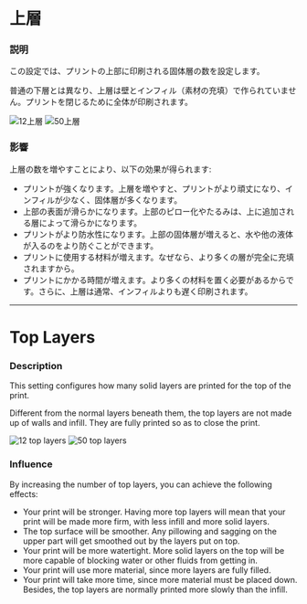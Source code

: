 上層
====
### **説明**
この設定では、プリントの上部に印刷される固体層の数を設定します。

普通の下層とは異なり、上層は壁とインフィル（素材の充填）で作られていません。プリントを閉じるために全体が印刷されます。

![12上層](../images/top_bottom_thickness_0.8.png)
![50上層](../images/top_thickness.png)

### **影響**
上層の数を増やすことにより、以下の効果が得られます:
* プリントが強くなります。上層を増やすと、プリントがより頑丈になり、インフィルが少なく、固体層が多くなります。
* 上部の表面が滑らかになります。上部のピロー化やたるみは、上に追加される層によって滑らかになります。
* プリントがより防水性になります。上部の固体層が増えると、水や他の液体が入るのをより防ぐことができます。
* プリントに使用する材料が増えます。なぜなら、より多くの層が完全に充填されますから。
* プリントにかかる時間が増えます。より多くの材料を置く必要があるからです。さらに、上層は通常、インフィルよりも遅く印刷されます。

---

Top Layers
====
### **Description**
This setting configures how many solid layers are printed for the top of the print. 

Different from the normal layers beneath them, the top layers are not made up of walls and infill. They are fully printed so as to close the print.

![12 top layers](../images/top_bottom_thickness_0.8.png)
![50 top layers](../images/top_thickness.png)

### **Influence**
By increasing the number of top layers, you can achieve the following effects:
* Your print will be stronger. Having more top layers will mean that your print will be made more firm, with less infill and more solid layers.
* The top surface will be smoother. Any pillowing and sagging on the upper part will get smoothed out by the layers put on top.
* Your print will be more watertight. More solid layers on the top will be more capable of blocking water or other fluids from getting in.
* Your print will use more material, since more layers are fully filled.
* Your print will take more time, since more material must be placed down. Besides, the top layers are normally printed more slowly than the infill.